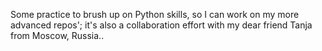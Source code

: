 Some practice to brush up on Python skills, so I can work on my more advanced repos'; it's also a collaboration effort with my dear friend Tanja from Moscow, Russia..